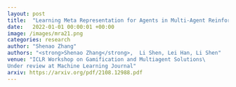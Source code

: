 ```yaml
---
layout: post
title:  "Learning Meta Representation for Agents in Multi-Agent Reinforcement Learning"
date:   2022-01-01 00:00:01 +00:00
image: /images/mra21.png
categories: research
author: "Shenao Zhang"
authors: "<strong>Shenao Zhang</strong>,  Li Shen, Lei Han, Li Shen"
venue: "ICLR Workshop on Gamification and Multiagent Solutions\   
Under review at Machine Learning Journal"
arxiv: https://arxiv.org/pdf/2108.12988.pdf
---
```

